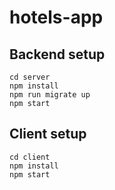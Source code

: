 # hotels-app

## Backend setup
```
cd server
npm install
npm run migrate up
npm start
```
## Client setup
```
cd client
npm install
npm start
```
